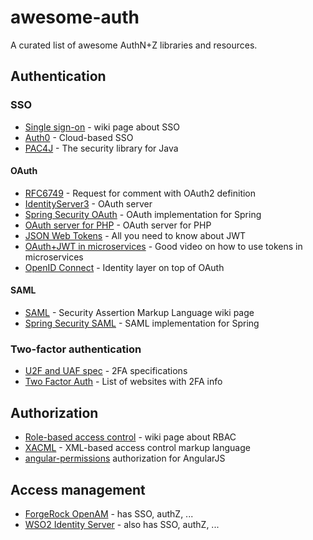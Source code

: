 # awesome-auth
A curated list of awesome AuthN+Z libraries and resources. 

## Authentication

### SSO
* [Single sign-on](https://en.wikipedia.org/wiki/Single_sign-on) - wiki page about SSO
* [Auth0](https://auth0.com) - Cloud-based SSO
* [PAC4J](http://www.pac4j.org/) - The security library for Java

#### OAuth
* [RFC6749](https://tools.ietf.org/html/rfc6749) - Request for comment with OAuth2 definition
* [IdentityServer3](https://github.com/IdentityServer/IdentityServer3) - OAuth server
* [Spring Security OAuth](http://projects.spring.io/spring-security-oauth/) - OAuth implementation for Spring
* [OAuth server for PHP](http://bshaffer.github.io/oauth2-server-php-docs/) - OAuth server for PHP
* [JSON Web Tokens](http://jwt.io/) - All you need to know about JWT
* [OAuth+JWT in microservices](https://www.youtube.com/watch?v=BdKmZ7mPNns) - Good video on how to use tokens in microservices
* [OpenID Connect](http://openid.net/connect/) - Identity layer on top of OAuth

#### SAML
* [SAML](https://en.wikipedia.org/wiki/Security_Assertion_Markup_Language) - Security Assertion Markup Language wiki page
* [Spring Security SAML](http://projects.spring.io/spring-security-saml/) - SAML implementation for Spring

### Two-factor authentication
* [U2F and UAF spec](https://fidoalliance.org/specifications/overview/) - 2FA specifications
* [Two Factor Auth](https://twofactorauth.org/) - List of websites with 2FA info

## Authorization
* [Role-based access control](https://en.wikipedia.org/wiki/Role-based_access_control) - wiki page about RBAC
* [XACML](https://en.wikipedia.org/wiki/XACML) - XML-based access control markup language
* [angular-permissions](https://github.com/Narzerus/angular-permission) authorization for AngularJS

## Access management
* [ForgeRock OpenAM](https://forgerock.org/openam/) - has SSO, authZ, ...
* [WSO2 Identity Server](http://wso2.com/products/identity-server/) - also has SSO, authZ, ...
